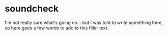 # soundcheck
I'm not really sure what's going on...
but I was told to write something here, so here goes a few words to add to this filler text.
